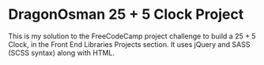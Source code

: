 # DragonOsman 25 + 5 Clock Project

This is my solution to the FreeCodeCamp project challenge to build a 25 + 5 Clock, in the Front End Libraries Projects section.  It uses jQuery and SASS (SCSS syntax) along with HTML.